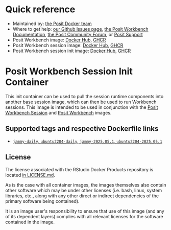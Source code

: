 # Quick reference

* Maintained by: [the Posit Docker team](https://github.com/rstudio/rstudio-docker-products)
* Where to get help: [our Github Issues page](https://github.com/rstudio/rstudio-docker-products/issues), 
  [the Posit Workbench Documentation](https://docs.posit.co/ide/), 
  [the Posit Community Forum](https://forum.posit.co/c/posit-professional-hosted/posit-workbench/69), 
  or [Posit Support](https://support.posit.co/hc/en-us)
* Posit Workbench image: [Docker Hub](https://hub.docker.com/r/rstudio/rstudio-workbench), 
  [GHCR](https://github.com/rstudio/rstudio-docker-products/pkgs/container/rstudio-workbench)
* Posit Workbench session image: [Docker Hub](https://hub.docker.com/r/rstudio/workbench-session),
  [GHCR](https://github.com/rstudio/rstudio-docker-products/pkgs/container/workbench-session)
* Posit Workbench session init image: [Docker Hub](https://hub.docker.com/r/rstudio/workbench-session-init),
  [GHCR](https://github.com/rstudio/rstudio-docker-products/pkgs/container/workbench-session-init)

# Posit Workbench Session Init Container

This init container can be used to pull the session runtime components into another base session image, which can then 
be used to run Workbench sessions. This image is intended to be used in conjunction with the 
[Posit Workbench Session](https://hub.docker.com/r/rstudio/workbench-session) and 
[Posit Workbench](https://hub.docker.com/r/rstudio/rstudio-workbench) images.

## Supported tags and respective Dockerfile links

* [`jammy-daily`, `ubuntu2204-daily`, `jammy-2025.05.1`, `ubuntu2204-2025.05.1`](https://github.com/rstudio/rstudio-docker-products/blob/main/workbench-session-init/Dockerfile.2204)

## License

The license associated with the RStudio Docker Products repository is located [in LICENSE.md](https://github.com/rstudio/rstudio-docker-products/blob/main/LICENSE.md).

As is the case with all container images, the images themselves also contain other software which may be under other
licenses (i.e. bash, linux, system libraries, etc., along with any other direct or indirect dependencies of the primary
software being contained).

It is an image user's responsibility to ensure that use of this image (and any of its dependent layers) complies with
all relevant licenses for the software contained in the image.
